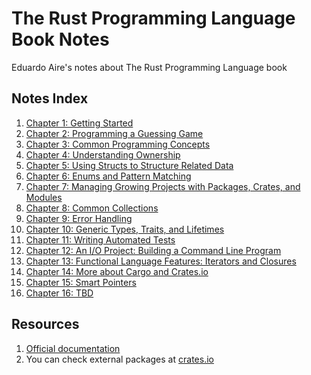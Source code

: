 # The Rust Programming Language Book Notes

Eduardo Aire's notes about The Rust Programming Language book

## Notes Index

1. [Chapter 1: Getting Started](./notes/01-getting-started)
2. [Chapter 2: Programming a Guessing Game](./projects/e_03_guessing_game)
3. [Chapter 3: Common Programming Concepts](./notes/03-common-programming-concepts.md)
4. [Chapter 4: Understanding Ownership](./notes/04-understanding-ownership.md)
5. [Chapter 5: Using Structs to Structure Related Data](./notes/05-using-structs-to-structure-related-data.md)
6. [Chapter 6: Enums and Pattern Matching](./notes/06-enums-and-pattern-matching.md)
7. [Chapter 7: Managing Growing Projects with Packages, Crates, and Modules](./notes/07-managing-growing-projects-with-packages-crates-and-modules.md)
8. [Chapter 8: Common Collections](./notes/08-common-collections.md)
9. [Chapter 9: Error Handling](./notes/09-error-handling.md)
10. [Chapter 10: Generic Types, Traits, and Lifetimes](./notes/10-generic-types-traits-and-lifetimes.md)
11. [Chapter 11: Writing Automated Tests](./notes/11-writing-automated-tests.md)
12. [Chapter 12: An I/O Project: Building a Command Line Program](./projects/e_14_cli_program)
13. [Chapter 13: Functional Language Features: Iterators and Closures](./notes/13-functional-language-features-iterators-and-closures.md)
14. [Chapter 14: More about Cargo and Crates.io](./notes/14-more-about-cargo-and-crates-io.md)
15. [Chapter 15: Smart Pointers](./notes/15-smart-pointers.md)
16. [Chapter 16: TBD](./notes/)

## Resources

1. [Official documentation](https://www.rust-lang.org/learn)
2. You can check external packages at [crates.io](https://crates.io/)
